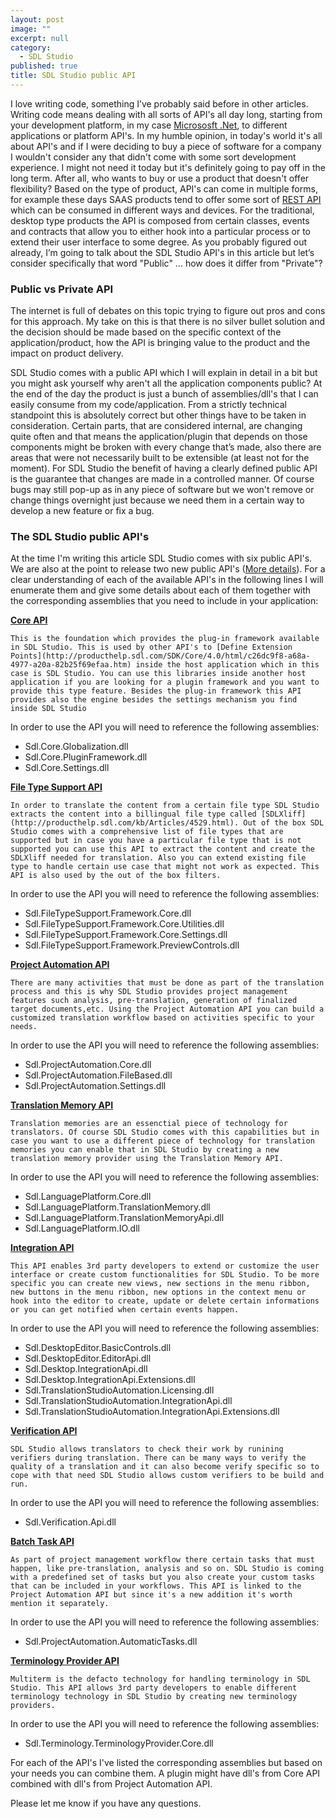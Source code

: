 ```yaml
---
layout: post
image: ""
excerpt: null
category: 
  - SDL Studio
published: true
title: SDL Studio public API
---
```






<p class="dropcap">I love writing code, something I’ve probably said before in other articles. Writing code means dealing with all sorts of API's all day long, starting from your development platform, in my case <a href="https://www.microsoft.com/net" target="_blank">Micrososft .Net</a>, to different applications or platform API's. In my humble opinion, in today's world it's all about API's and if I were deciding to buy a piece of software for a company I wouldn't consider any that didn't come with some sort development experience. I might not need it today but it's definitely going to pay off in the long term. After all, who wants to buy or use a product that doesn't offer flexibility? Based on the type of product, API's can come in multiple forms, for example these days SAAS products tend to offer some sort of <a href="https://en.wikipedia.org/wiki/Representational_state_transferREST" target="_blank">REST API</a> which can be consumed in different ways and devices. For the traditional, desktop type products the API is composed from certain classes, events and contracts that allow you to either hook into a particular process or to extend their user interface to some degree. As you probably figured out already, I’m going to talk about the SDL Studio API's in this article but let’s consider specifically that word "Public" … how does it differ from "Private"?</p>

### Public vs Private API

The internet is full of debates on this topic trying to figure out pros and cons for this approach. My take on this is that there is no silver bullet solution and the decision should be made based on the specific context of the application/product, how the API is bringing value to the product and the impact on product delivery.

SDL Studio comes with a public API which I will explain in detail in a bit but you might ask yourself why aren't all the application components public? At the end of the day the product is just a bunch of assemblies/dll's that I can easily consume from my code/application. From a strictly technical standpoint this is absolutely correct but other things have to be taken in consideration. Certain parts, that are considered internal, are changing quite often and that means the application/plugin that depends on those components might be broken with every change that’s made, also there are areas that were not necessarily built to be extensible (at least not for the moment). For SDL Studio the benefit of having a clearly defined public API is the guarantee that changes are made in a controlled manner. Of course bugs may still pop-up as in any piece of software but we won't remove or change things overnight just because we need them in a certain way to develop a new feature or fix a bug.


### The SDL Studio public API's

At the time I'm writing this article SDL Studio comes with six public API's. We are also at the point to release two new public API's ([More details](https://community.sdl.com/developers/language-developers/f/61/t/6451)). For a clear understanding of each of the available API's in the following lines I will enumerate them and give some details about each of them together with the corresponding assemblies that you need to include in your application:

**[Core API](http://producthelp.sdl.com/SDK/Core/4.0/html/ecbcf309-0686-4cc0-85ef-a8963f73d369.htm)**

`This is the foundation which provides the plug-in framework available in SDL Studio. This is used by other API's to [Define Extension Points](http://producthelp.sdl.com/SDK/Core/4.0/html/c26dc9f8-a68a-4977-a20a-82b25f69efaa.htm) inside the host application which in this case is SDL Studio. You can use this libraries inside another host application if you are looking for a plugin framework and you want to provide this type feature. Besides the plug-in framework this API provides also the engine besides the settings mechanism you find inside SDL Studio`

In order to use the API you will need to reference the following assemblies:
- Sdl.Core.Globalization.dll
- Sdl.Core.PluginFramework.dll
- Sdl.Core.Settings.dll

**[File Type Support API](http://producthelp.sdl.com/SDK/FileTypeSupport/4.0/html/1f5584af-9763-46ff-894b-08127a2421a7.htm)**

`In order to translate the content from a certain file type SDL Studio extracts the content into a billingual file type called [SDLXliff](http://producthelp.sdl.com/kb/Articles/4529.html). Out of the box SDL Studio comes with a comprehensive list of file types that are supported but in case you have a particular file type that is not supported you can use this API to extract the content and create the SDLXliff needed for translation. Also you can extend existing file type to handle certain use case that might not work as expected. This API is also used by the out of the box filters.`

In order to use the API you will need to reference the following assemblies:
- Sdl.FileTypeSupport.Framework.Core.dll
- Sdl.FileTypeSupport.Framework.Core.Utilities.dll
- Sdl.FileTypeSupport.Framework.Core.Settings.dll
- Sdl.FileTypeSupport.Framework.PreviewControls.dll

**[Project Automation API](http://producthelp.sdl.com/SDK/ProjectAutomationApi/4.0/html/b986e77a-82d2-4049-8610-5159c55fddd3.htm)**

`There are many activities that must be done as part of the translation process and this is why SDL Studio provides project management features such analysis, pre-translation, generation of finalized target documents,etc. Using the Project Automation API you can build a customized translation workflow based on activities specific to your needs.`

In order to use the API you will need to reference the following assemblies:
- Sdl.ProjectAutomation.Core.dll
- Sdl.ProjectAutomation.FileBased.dll
- Sdl.ProjectAutomation.Settings.dll

**[Translation Memory API](http://producthelp.sdl.com/SDK/TranslationMemoryApi/4.0/html/790076c4-fb7c-4c3d-9ad5-e7691c317500.htm)**

`Translation memories are an essenctial piece of technology for translators. Of course SDL Studio comes with this capabilities but in case you want to use a different piece of technology for translation memories you can enable that in SDL Studio by creating a new translation memory provider using the Translation Memory API.`

In order to use the API you will need to reference the following assemblies:
- Sdl.LanguagePlatform.Core.dll
- Sdl.LanguagePlatform.TranslationMemory.dll
- Sdl.LanguagePlatform.TranslationMemoryApi.dll
- Sdl.LanguagePlatform.IO.dll

**[Integration API](http://producthelp.sdl.com/SDK/StudioIntegrationApi/4.0/html/135dcb1c-535b-46a9-8063-b83be4a06d82.htm)**

`This API enables 3rd party developers to extend or customize the user interface or create custom functionalities for SDL Studio. To be more specific you can create new views, new sections in the menu ribbon, new buttons in the menu ribbon, new options in the context menu or hook into the editor to create, update or delete certain informations or you can get notified when certain events happen.`

In order to use the API you will need to reference the following assemblies:
- Sdl.DesktopEditor.BasicControls.dll
- Sdl.DesktopEditor.EditorApi.dll
- Sdl.Desktop.IntegrationApi.dll
- Sdl.Desktop.IntegrationApi.Extensions.dll
- Sdl.TranslationStudioAutomation.Licensing.dll
- Sdl.TranslationStudioAutomation.IntegrationApi.dll
- Sdl.TranslationStudioAutomation.IntegrationApi.Extensions.dll

**[Verification API](http://producthelp.sdl.com/SDK/Verification/4.0/html/4bc459fe-8ca2-4686-8764-616ebb5ce526.htm)**

`SDL Studio allows translators to check their work by runining verifiers during translation. There can be many ways to verify the quality of a translation and it can also become verify specific so to cope with that need SDL Studio allows custom verifiers to be build and run.`

In order to use the API you will need to reference the following assemblies:
- Sdl.Verification.Api.dll

**[Batch Task API](https://community.sdl.com/developers/language-developers/f/61/t/6451)**

`As part of project management workflow there certain tasks that must happen, like pre-translation, analysis and so on. SDL Studio is coming with a predefined set of tasks but you also create your custom tasks that can be included in your workflows. This API is linked to the Project Automation API but since it's a new addition it's worth mention it separately.`

In order to use the API you will need to reference the following assemblies:
- Sdl.ProjectAutomation.AutomaticTasks.dll

**[Terminology Provider API](https://community.sdl.com/developers/language-developers/f/61/t/6451)**

`Multiterm is the defacto technology for handling terminology in SDL Studio. This API allows 3rd party developers to enable different terminology technology in SDL Studio by creating new terminology providers.`

In order to use the API you will need to reference the following assemblies:
- Sdl.Terminology.TerminologyProvider.Core.dll

For each of the API's I've listed the corresponding assemblies but based on your needs you can combine them. A plugin might have dll's from Core API combined with dll's from Project Automation API.

Please let me know if you have any questions.
